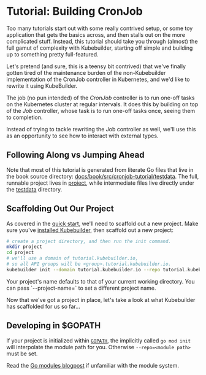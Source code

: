 # Tutorial: Building CronJob

Too many tutorials start out with some really contrived setup, or some toy
application that gets the basics across, and then stalls out on the more
complicated stuff.  Instead, this tutorial should take you through (almost)
the full gamut of complexity with Kubebuilder, starting off simple and
building up to something pretty full-featured.

Let's pretend (and sure, this is a teensy bit contrived) that we've
finally gotten tired of the maintenance burden of the non-Kubebuilder
implementation of the CronJob controller in Kubernetes, and we'd like to
rewrite it using KubeBuilder.

The job (no pun intended) of the *CronJob* controller is to run one-off
tasks on the Kubernetes cluster at regular intervals.  It does this by
building on top of the *Job* controller, whose task is to run one-off tasks
once, seeing them to completion.

Instead of trying to tackle rewriting the Job controller as well, we'll
use this as an opportunity to see how to interact with external types.

<aside class="note">

<h1>Following Along vs Jumping Ahead</h1>

Note that most of this tutorial is generated from literate Go files that
live in the book source directory:
[docs/book/src/cronjob-tutorial/testdata][tutorial-source].  The full,
runnable project lives in [project][tutorial-project-source], while
intermediate files live directly under the [testdata][tutorial-source]
directory.

[tutorial-source]: https://github.com/kubernetes-sigs/kubebuilder/tree/master/docs/book/src/cronjob-tutorial/testdata

[tutorial-project-source]: https://github.com/kubernetes-sigs/kubebuilder/tree/master/docs/book/src/cronjob-tutorial/testdata/project

</aside>

## Scaffolding Out Our Project

As covered in the [quick start](../quick-start.md), we'll need to scaffold
out a new project.  Make sure you've [installed
Kubebuilder](../quick-start.md#installation), then scaffold out a new
project:

```bash
# create a project directory, and then run the init command.
mkdir project
cd project
# we'll use a domain of tutorial.kubebuilder.io,
# so all API groups will be <group>.tutorial.kubebuilder.io.
kubebuilder init --domain tutorial.kubebuilder.io --repo tutorial.kubebuilder.io/project
```

<aside class="note">
Your project's name defaults to that of your current working directory.
You can pass `--project-name=<dns1123-label-string>` to set a different project name.
</aside>

Now that we've got a project in place, let's take a look at what
Kubebuilder has scaffolded for us so far...

<aside class="note">
<h1>Developing in $GOPATH</h1>

If your project is initialized within [`GOPATH`][GOPATH-golang-docs], the implicitly called `go mod init` will interpolate the module path for you.
Otherwise `--repo=<module path>` must be set.

Read the [Go modules blogpost][go-modules-blogpost] if unfamiliar with the module system.

</aside>

[GOPATH-golang-docs]: https://golang.org/doc/code.html#GOPATH
[go-modules-blogpost]: https://blog.golang.org/using-go-modules